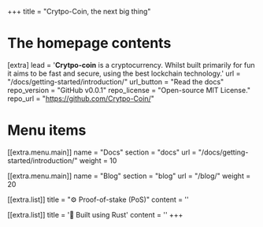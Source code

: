 +++
title = "Crytpo-Coin, the next big thing"

# The homepage contents
[extra]
lead = '<b>Crytpo-coin</b> is a cryptocurrency. Whilst built primarily for fun it aims to be fast and secure, using the best lockchain technology.'
url = "/docs/getting-started/introduction/"
url_button = "Read the docs"
repo_version = "GitHub v0.0.1"
repo_license = "Open-source MIT License."
repo_url = "https://github.com/Crytpo-Coin/"

# Menu items
[[extra.menu.main]]
name = "Docs"
section = "docs"
url = "/docs/getting-started/introduction/"
weight = 10

[[extra.menu.main]]
name = "Blog"
section = "blog"
url = "/blog/"
weight = 20

[[extra.list]]
title = "⚙️ Proof-of-stake (PoS)"
content = ''

[[extra.list]]
title = '🦀 Built using Rust'
content = ''
+++
